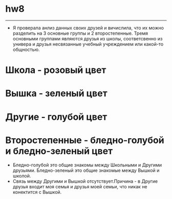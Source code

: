 # hw8
***********
- Я проверала анлиз данных своих друзей и вичислила, что их можно разделить на 3 основные группы и 2 второстепенные.
Тремя основными группами являются друзья из школы, соответсвенно из универа и друзья несвязанные учебный учреждением или какой-то общностью.
# Школа - розовый цвет 
# Вышка - зеленый цвет
# Другие - голубой цвет
# Второстепенные - бледно-голубой и бледно-зеленый цвет
- Бледно-голубой это общие знакомы между Школьными и Другими друзьями. Бледно-зеленый это общие знакомые между Вышкой и школой.
- Связь между Другими и Вышкой отсутствует.Причина - в Другие друзья входит моя семья и друзья моей семьи, что никак не конектится с Вышкой.
